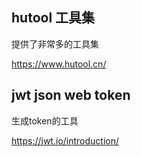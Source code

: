 ## hutool 工具集
提供了非常多的工具集

https://www.hutool.cn/

## jwt json web token
生成token的工具

https://jwt.io/introduction/
